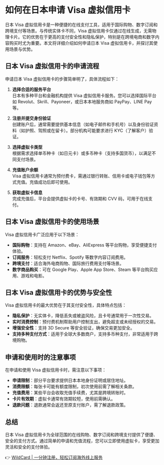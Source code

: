 # 如何在日本申请 Visa 虚拟信用卡

日本 Visa 虚拟信用卡是一种便捷的在线支付工具，适用于国际购物、数字订阅和跨境支付等场景。与传统实体卡不同，Visa 虚拟信用卡仅通过在线生成，无需物理卡片。它的优势在于更高的支付安全性和隐私保护，特别是在跨境电商和数字内容购买时尤为重要。本文将详细介绍如何申请日本 Visa 虚拟信用卡，并探讨其使用场景与优势。

## 日本 Visa 虚拟信用卡的申请流程

申请日本 Visa 虚拟信用卡的步骤简单明了，具体流程如下：

1. **选择合适的服务平台**  
   日本有多种平台和金融机构提供 Visa 虚拟信用卡服务。您可以选择国际平台如 Revolut、Skrill、Payoneer，或日本本地服务商如 PayPay、LINE Pay 等。

2. **注册并提交身份验证**  
   创建账户后，通常需要提供基本信息（如电子邮件和手机号）以及身份验证资料（如护照、驾照或在留卡）。部分机构可能要求进行 KYC（了解客户）验证。

3. **选择虚拟卡类型**  
   根据需求选择单币种卡（如日元卡）或多币种卡（支持多国货币），以满足不同支付场景。

4. **充值账户余额**  
   Visa 虚拟信用卡通常为预付费卡，需通过银行转账、信用卡或电子钱包等方式充值。充值成功后即可使用。

5. **获取虚拟卡信息**  
   完成充值后，平台会提供虚拟卡的卡号、有效期和 CVV 码，可用于在线支付。

## 日本 Visa 虚拟信用卡的使用场景

Visa 虚拟信用卡广泛应用于以下场景：

- **国际购物**：支持在 Amazon、eBay、AliExpress 等平台购物，享受便捷支付体验。
- **订阅服务**：轻松支付 Netflix、Spotify 等数字内容订阅费用。
- **跨境支付**：适合海外电商购物、国际旅行费用支付等场景。
- **数字商品购买**：可在 Google Play、Apple App Store、Steam 等平台购买应用、游戏和电影。

## 日本 Visa 虚拟信用卡的优势与安全性

Visa 虚拟信用卡的最大优势在于其支付安全性，具体特点包括：

- **隐私保护**：无实体卡，降低丢失或被盗风险，且卡号通常用于一次性交易。
- **实时消费控制**：预付费机制帮助用户控制支出，避免超支或未经授权的交易。
- **增强安全性**：支持 3D Secure 等安全验证，确保交易更加安全。
- **支持多种支付方式**：适用于全球大多数商户，支持多币种支付，非常适用于跨境购物。

## 申请和使用时的注意事项

在申请和使用 Visa 虚拟信用卡时，需注意以下事项：

- **申请限制**：部分平台要求提供日本本地身份证明或居住地址。
- **消费限额**：每张卡可能有额度限制，初次使用前需了解相关条款。
- **充值费用**：某些平台会收取充值手续费，尤其是跨境转账时。
- **卡片有效期**：虚拟卡通常有效期较短，使用前需确认。
- **退款问题**：退款通常会返还至原支付账户，需了解退款政策。

## 总结

日本 Visa 虚拟信用卡为全球范围的在线购物、数字订阅和跨境支付提供了便捷、安全的支付方式。通过简单的申请和充值流程，您可以立即使用虚拟卡，享受更加灵活和安全的支付体验。

👉 [WildCard | 一分钟注册，轻松订阅海外线上服务](https://bbtdd.com/WildCard)